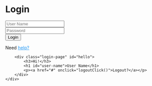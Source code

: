 <!DOCTYPE html>
<html lang="vi">
<head>
	<meta charset="UTF-8">
	<title>Login</title>
	<link rel="stylesheet" href="css/login-style.css">
	<link rel="stylesheet" href="https://stackpath.bootstrapcdn.com/font-awesome/4.7.0/css/font-awesome.min.css">		
	<script type="text/javascript" src="js/login.js" async></script>
</head>
<body>
	<div>
		<div class="login-page" id="login">
			<h1>Login</h1>
			<div class="input-box">
				<i class="fa fa-user-o"></i>
				<input type="text" placeholder="User Name" id="user">
			</div>
			<div class="input-box">
				<i class="fa fa-key"></i>
				<input type="password" placeholder="Password" id="pwd">
				<span class="eye" id="eye-icon">
					<i class="fa fa-eye" id="hide-eye"></i>
					<i class="fa fa-eye-slash" id="hide-eye-slash"></i>
				</span>
			</div>
			<button type="button" class="login-button" onclick="loginClick()">Login</button>
			<footer class= "login-footer">
				<p class="login-help">Need <a href="" style="color: #2196F3;">help?</a></p>
			</footer>
		</div>

		<div class="login-page" id="hello">
			<h3>Hi!</h3>
			<h1 id="user-name">User Name</h1>
			<p><a href="#" onclick="logoutClick()">Logout?</a></p>
		</div>
	</div>
</body>
</html>
